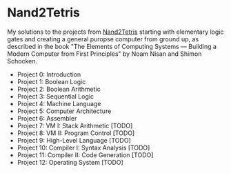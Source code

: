# Nand2Tetris

My solutions to the projects from [Nand2Tetris](http://nand2tetris.org/) starting with elementary logic gates and creating a general puropse computer from ground up, as described in the book
"The Elements of Computing Systems — Building a Modern Computer from First Principles" by Noam Nisan and Shimon Schocken.

* Project 0: Introduction
* Project 1: Boolean Logic
* Project 2: Boolean Arithmetic
* Project 3: Sequential Logic
* Project 4: Machine Language
* Project 5: Computer Architecture
* Project 6: Assembler
* Project 7: VM I: Stack Arithmetic [TODO]
* Project 8: VM II: Program Control [TODO]
* Project 9: High-Level Language [TODO]
* Project 10: Compiler I: Syntax Analysis [TODO]
* Project 11: Compiler II: Code Generation [TODO]
* Project 12: Operating System [TODO]
